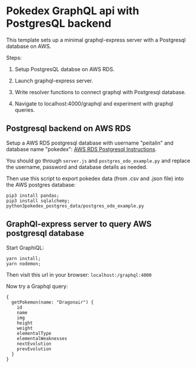 


# Pokedex GraphQL api with PostgresQL backend

This template sets up a minimal graphql-express server with a Postgresql database on AWS.

Steps:

1. Setup PostgresQL databse on AWS RDS.

2. Launch graphql-express server.

3. Write resolver functions to connect graphql with Postgresql database.

4. Navigate to localhost:4000/graphql and experiment with graphql queries.



## Postgresql backend on AWS RDS
Setup a AWS RDS postgresql database with username "peitalin" and database name "pokedex":
[AWS RDS Postgresql Instructions]( http://docs.aws.amazon.com/AmazonRDS/latest/UserGuide/CHAP_GettingStarted.CreatingConnecting.PostgreSQL.html ).

You should go through `server.js` and `postgres_odo_example.py` and replace the username, password and database details as needed.

Then use this script to export pokedex data (from .csv and .json file) into the AWS postgres database:
```
pip3 install pandas;
pip3 install sqlalchemy;
python3pokedex_postgres_data/postgres_odo_example.py
```

## GraphQl-express server to query AWS postgresql database

Start GraphiQL:
```
yarn install;
yarn nodemon;
```

Then visit this url in your browser:
`localhost:/graphql:4000`

Now try a Graphql query:
```
{
  getPokemon(name: "Dragonair") {
    id
    name
    img
    height
    weight
    elementalType
    elementalWeaknesses
    nextEvolution
    prevEvolution
  }
}
```




